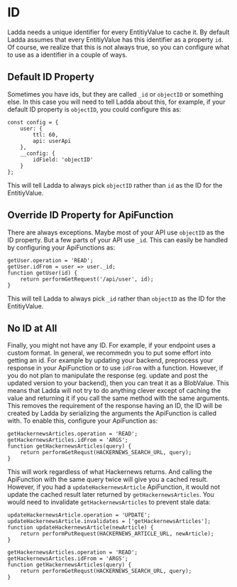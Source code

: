 # ID
Ladda needs a unique identifier for every EntitiyValue to cache it. By default Ladda assumes that every EntitiyValue has this identifier as a property `id`. Of course, we realize that this is not always true, so you can configure what to use as a identifier in a couple of ways.

## Default ID Property
Sometimes you have ids, but they are called `_id` or `objectID` or something else. In this case you will need to tell Ladda about this, for example, if your default ID property is `objectID`, you could configure this as:

```
const config = {
    user: {
        ttl: 60,
        api: userApi
    },
    __config: {
        idField: 'objectID'
    }
};
```
This will tell Ladda to always pick `objectID` rather than `id` as the ID for the EntitiyValue.

## Override ID Property for ApiFunction
There are always exceptions. Maybe most of your API use `objectID` as the ID property. But a few parts of your API use `_id`. This can easily be handled by configuring your ApiFunctions as:

```
getUser.operation = 'READ';
getUser.idFrom = user => user._id;
function getUser(id) {
    return performGetRequest('/api/user', id);
}
```
This will tell Ladda to always pick `_id` rather than `objectID` as the ID for the EntitiyValue.

## No ID at All
Finally, you might not have any ID. For example, if your endpoint uses a custom format. In general, we recommedn you to put some effort into getting an id. For example by updating your backend, preprocess your response in your ApiFunction or to use `idFrom` with a function. However, if you do not plan to manipulate the response (eg. update and post the updated version to your backend), then you can treat it as a BlobValue. This means that Ladda will not try to do anything clever except of caching the value and returning it if you call the same method with the same arguments. This removes the requirement of the response having an ID, the ID will be created by Ladda by serializing the arguments the ApiFunction is called with. To enable this, configure your ApiFunction as:

```
getHackernewsArticles.operation = 'READ';
getHackernewsArticles.idFrom = 'ARGS';
function getHackernewsArticles(query) {
    return performGetRequst(HACKERNEWS_SEARCH_URL, query);
}
```

This will work regardless of what Hackernews returns. And calling the ApiFunction with the same query twice will give you a cached result. However, if you had a `updateHackernewsArticle` ApiFunction, it would not update the cached result later returned by `getHackernewsArticles`. You would need to invalidate `getHackernewsArticles` to prevent stale data:

```
updateHackernewsArticle.operation = 'UPDATE';
updateHackernewsArticle.invalidates = ['getHackernewsArticles'];
function updateHackernewsArticle(newArticle) {
    return performPutRequest(HACKERNEWS_ARTICLE_URL, newArticle);
}

getHackernewsArticles.operation = 'READ';
getHackernewsArticles.idFrom = 'ARGS';
function getHackernewsArticles(query) {
    return performGetRequst(HACKERNEWS_SEARCH_URL, query);
}
```
